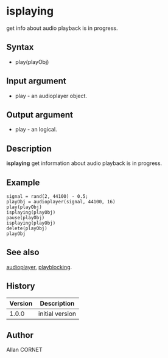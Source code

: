 

# isplaying

get info about audio playback is in progress.

## Syntax

- play(playObj)

## Input argument

 - play - an audioplayer object.

## Output argument

 - play - an logical.

## Description

<b>isplaying</b> get information about audio playback is in progress.

## Example

```Nelson
signal = rand(2, 44100) - 0.5;
playObj = audioplayer(signal, 44100, 16)
play(playObj)
isplaying(playObj)
pause(playObj)
isplaying(playObj)
delete(playObj)
playObj
```

## See also

[audioplayer](audioplayer.md), [playblocking](playblocking.md).
## History

|Version|Description|
|------|------|
|1.0.0|initial version|


## Author

Allan CORNET



